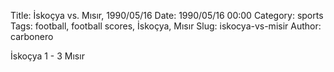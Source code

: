Title: İskoçya vs. Mısır, 1990/05/16
Date: 1990/05/16 00:00
Category: sports
Tags: football, football scores, İskoçya, Mısır
Slug: iskocya-vs-misir
Author: carbonero


İskoçya 1 - 3 Mısır
